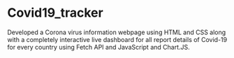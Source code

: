 # Covid19_tracker

Developed a Corona virus information webpage using HTML and CSS along with a completely interactive live dashboard for all report details of Covid-19 for every country using Fetch API and JavaScript and Chart.JS.

